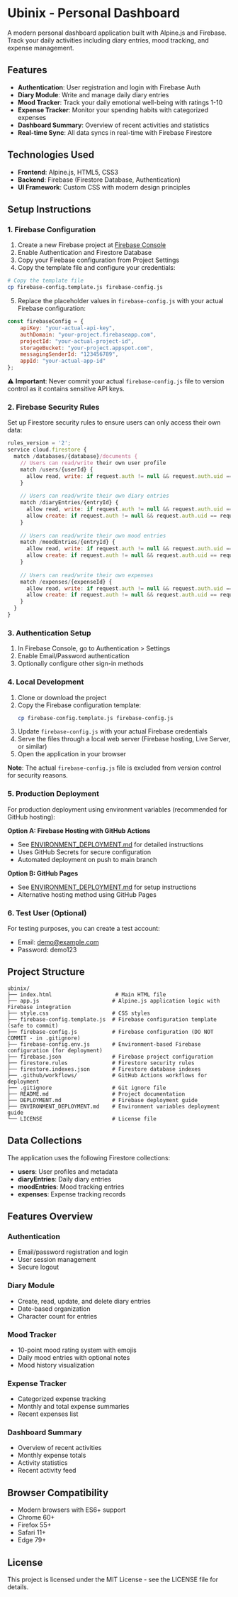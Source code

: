 # Ubinix - Personal Dashboard

A modern personal dashboard application built with Alpine.js and Firebase. Track your daily activities including diary entries, mood tracking, and expense management.

## Features

- **Authentication**: User registration and login with Firebase Auth
- **Diary Module**: Write and manage daily diary entries
- **Mood Tracker**: Track your daily emotional well-being with ratings 1-10
- **Expense Tracker**: Monitor your spending habits with categorized expenses
- **Dashboard Summary**: Overview of recent activities and statistics
- **Real-time Sync**: All data syncs in real-time with Firebase Firestore

## Technologies Used

- **Frontend**: Alpine.js, HTML5, CSS3
- **Backend**: Firebase (Firestore Database, Authentication)
- **UI Framework**: Custom CSS with modern design principles

## Setup Instructions

### 1. Firebase Configuration

1. Create a new Firebase project at [Firebase Console](https://console.firebase.google.com/)
2. Enable Authentication and Firestore Database
3. Copy your Firebase configuration from Project Settings
4. Copy the template file and configure your credentials:

```bash
# Copy the template file
cp firebase-config.template.js firebase-config.js
```

5. Replace the placeholder values in `firebase-config.js` with your actual Firebase configuration:

```javascript
const firebaseConfig = {
    apiKey: "your-actual-api-key",
    authDomain: "your-project.firebaseapp.com",
    projectId: "your-actual-project-id",
    storageBucket: "your-project.appspot.com",
    messagingSenderId: "123456789",
    appId: "your-actual-app-id"
};
```

⚠️ **Important**: Never commit your actual `firebase-config.js` file to version control as it contains sensitive API keys.

### 2. Firebase Security Rules

Set up Firestore security rules to ensure users can only access their own data:

```javascript
rules_version = '2';
service cloud.firestore {
  match /databases/{database}/documents {
    // Users can read/write their own user profile
    match /users/{userId} {
      allow read, write: if request.auth != null && request.auth.uid == userId;
    }
    
    // Users can read/write their own diary entries
    match /diaryEntries/{entryId} {
      allow read, write: if request.auth != null && request.auth.uid == resource.data.user_id;
      allow create: if request.auth != null && request.auth.uid == request.resource.data.user_id;
    }
    
    // Users can read/write their own mood entries
    match /moodEntries/{entryId} {
      allow read, write: if request.auth != null && request.auth.uid == resource.data.user_id;
      allow create: if request.auth != null && request.auth.uid == request.resource.data.user_id;
    }
    
    // Users can read/write their own expenses
    match /expenses/{expenseId} {
      allow read, write: if request.auth != null && request.auth.uid == resource.data.user_id;
      allow create: if request.auth != null && request.auth.uid == request.resource.data.user_id;
    }
  }
}
```

### 3. Authentication Setup

1. In Firebase Console, go to Authentication > Settings
2. Enable Email/Password authentication
3. Optionally configure other sign-in methods

### 4. Local Development

1. Clone or download the project
2. Copy the Firebase configuration template:
   ```bash
   cp firebase-config.template.js firebase-config.js
   ```
3. Update `firebase-config.js` with your actual Firebase credentials
4. Serve the files through a local web server (Firebase hosting, Live Server, or similar)
5. Open the application in your browser

**Note**: The actual `firebase-config.js` file is excluded from version control for security reasons.

### 5. Production Deployment

For production deployment using environment variables (recommended for GitHub hosting):

**Option A: Firebase Hosting with GitHub Actions**
- See [ENVIRONMENT_DEPLOYMENT.md](ENVIRONMENT_DEPLOYMENT.md) for detailed instructions
- Uses GitHub Secrets for secure configuration
- Automated deployment on push to main branch

**Option B: GitHub Pages**
- See [ENVIRONMENT_DEPLOYMENT.md](ENVIRONMENT_DEPLOYMENT.md) for setup instructions
- Alternative hosting method using GitHub Pages

### 6. Test User (Optional)

For testing purposes, you can create a test account:
- Email: demo@example.com
- Password: demo123

## Project Structure

```
ubinix/
├── index.html                    # Main HTML file
├── app.js                       # Alpine.js application logic with Firebase integration
├── style.css                    # CSS styles
├── firebase-config.template.js  # Firebase configuration template (safe to commit)
├── firebase-config.js           # Firebase configuration (DO NOT COMMIT - in .gitignore)
├── firebase-config.env.js       # Environment-based Firebase configuration (for deployment)
├── firebase.json                # Firebase project configuration
├── firestore.rules              # Firestore security rules
├── firestore.indexes.json       # Firestore database indexes
├── .github/workflows/           # GitHub Actions workflows for deployment
├── .gitignore                   # Git ignore file
├── README.md                    # Project documentation
├── DEPLOYMENT.md                # Firebase deployment guide
├── ENVIRONMENT_DEPLOYMENT.md    # Environment variables deployment guide
└── LICENSE                      # License file
```

## Data Collections

The application uses the following Firestore collections:

- **users**: User profiles and metadata
- **diaryEntries**: Daily diary entries
- **moodEntries**: Mood tracking entries
- **expenses**: Expense tracking records

## Features Overview

### Authentication
- Email/password registration and login
- User session management
- Secure logout

### Diary Module
- Create, read, update, and delete diary entries
- Date-based organization
- Character count for entries

### Mood Tracker
- 10-point mood rating system with emojis
- Daily mood entries with optional notes
- Mood history visualization

### Expense Tracker
- Categorized expense tracking
- Monthly and total expense summaries
- Recent expenses list

### Dashboard Summary
- Overview of recent activities
- Monthly expense totals
- Activity statistics
- Recent activity feed

## Browser Compatibility

- Modern browsers with ES6+ support
- Chrome 60+
- Firefox 55+
- Safari 11+
- Edge 79+

## License

This project is licensed under the MIT License - see the LICENSE file for details.